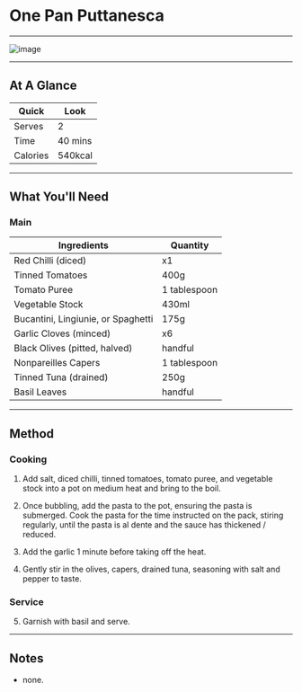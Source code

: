 # One Pan Puttanesca

---

![image](https://drive.google.com/uc?export=view&id=1oof3bAXGzLn40cDQuOVJnJz_f0dfzbvG)

---

## At A Glance

Quick | Look
-- | --
Serves | 2
Time | 40 mins
Calories | 540kcal

---

## What You'll Need

### **Main**

Ingredients | Quantity
-- | --
Red Chilli (diced) | x1
Tinned Tomatoes | 400g
Tomato Puree | 1 tablespoon
Vegetable Stock | 430ml
Bucantini, Lingiunie, or Spaghetti | 175g
Garlic Cloves (minced) | x6
Black Olives (pitted, halved) | handful
Nonpareilles Capers | 1 tablespoon
Tinned Tuna (drained) | 250g
Basil Leaves | handful

---

## Method

### **Cooking**

1. Add salt, diced chilli, tinned tomatoes, tomato puree, and vegetable stock into a pot on medium heat and bring to the boil.

2. Once bubbling, add the pasta to the pot, ensuring the pasta is submerged. Cook the pasta for the time instructed on the pack, stiring regularly, until the pasta is al dente and the sauce has thickened / reduced.

3. Add the garlic 1 minute before taking off the heat.

4. Gently stir in the olives, capers, drained tuna, seasoning with salt and pepper to taste.

### **Service**

5. Garnish with basil and serve.

---

## Notes

- none.